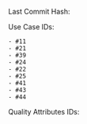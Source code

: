 Last Commit Hash:

Use Case IDs:

    - #11
    - #21
    - #39
    - #24
    - #22
    - #25
    - #41
    - #43
    - #44

Quality Attributes IDs:

    
